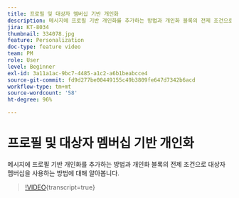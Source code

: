 ```yaml
---
title: 프로필 및 대상자 멤버십 기반 개인화
description: 메시지에 프로필 기반 개인화를 추가하는 방법과 개인화 블록의 전제 조건으로 대상자 멤버십을 사용하는 방법에 대해 알아봅니다.
jira: KT-8034
thumbnail: 334078.jpg
feature: Personalization
doc-type: feature video
team: PM
role: User
level: Beginner
exl-id: 3a11a1ac-9bc7-4485-a1c2-a6b1beabcce4
source-git-commit: fd9d277be00449155c49b3809fe647d7342b6acd
workflow-type: tm+mt
source-wordcount: '58'
ht-degree: 96%

---
```


# 프로필 및 대상자 멤버십 기반 개인화

메시지에 프로필 기반 개인화를 추가하는 방법과 개인화 블록의 전제 조건으로 대상자 멤버십을 사용하는 방법에 대해 알아봅니다.

>[!VIDEO](https://video.tv.adobe.com/v/334078?quality=12&learn=on){transcript=true}

